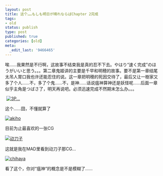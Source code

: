 ```yaml
---
layout: post
title: 这个……もしも明日が晴れならばChapter 2完成
tags:
- old
status: publish
type: post
published: true
categories: [old]
meta:
  _edit_last: '9466465'
---
```

唉……我果然是不行啊，这故事不结束我是真的忍不下去。やはり“速く完成”のほうがいいと思う。。。第二章鬼姬讲的主要是千早和明穂的故事。要不是第一章结尾太吊人胃口我也许还能忍住的说。这一章把明穂的死因交待了，最后又让一樹家又多了个人……不，多了个鬼……不，是神……话说瘟神算神还是妖怪呢……后面一章似乎主角是つばさ了，明天再说吧。必须迅速完成不然期末怎么办。。。
<a href="http://hyspace.yo2.cn/wp-content/uploads/230/23043/2008/05/e69caae591bde5908d-1.jpg" title="3P"></a></p>
 <a href="http://hyspace.yo2.cn/wp-content/uploads/230/23043/2008/05/e69caae591bde5908d-1.jpg" title="3P..."><img src="http://hyspace.yo2.cn/wp-content/uploads/230/23043/2008/05/e69caae591bde5908d-1.thumbnail.jpg" alt="3P..." /></a></p>
这个……囧，不懂就算了</p>
<a href="http://hyspace.yo2.cn/wp-content/uploads/230/23043/2008/05/e69caae591bde5908d-4.jpg" title="akiho"><img src="http://hyspace.yo2.cn/wp-content/uploads/230/23043/2008/05/e69caae591bde5908d-4.thumbnail.jpg" alt="akiho" /></a></p>
目前为止最喜欢的一张CG</p>
<a href="http://hyspace.yo2.cn/wp-content/uploads/230/23043/2008/05/e69caae591bde5908d-5.jpg" title="动刀子"><img src="http://hyspace.yo2.cn/wp-content/uploads/230/23043/2008/05/e69caae591bde5908d-5.thumbnail.jpg" alt="动刀子" /></a></p>
这就是我在MAD里看到动刀子那CG...</p>
<a href="http://hyspace.yo2.cn/wp-content/uploads/230/23043/2008/05/e69caae591bde5908d-6.jpg" title="chihaya"><img src="http://hyspace.yo2.cn/wp-content/uploads/230/23043/2008/05/e69caae591bde5908d-6.thumbnail.jpg" alt="chihaya" /></a></p>
看了这个，你对“瘟神”的概念是不是模糊了……</p>
